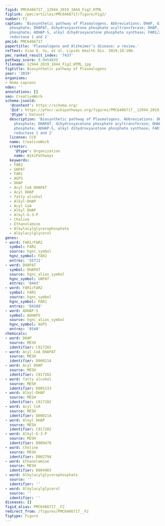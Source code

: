 ```yaml
---
figid: PMC6466717__12944_2019_1044_Fig2_HTML
figlink: /pmc/articles/PMC6466717/figure/Fig2/
number: F2
caption: 'Biosynthetic pathway of Plasmalogens. Abbreviations: DHAP, dihydroxyacetone
  phosphate; DHAPAT, dihydroxyacetone phosphate acyltransferase; DHAP, dihydroxyacetone
  phosphate; ADHAP-S, alkyl dihydroxyacetone phosphate synthase; FAR1/2, acyl-CoA
  reductase 1 and 2'
pmcid: PMC6466717
papertitle: 'Plasmalogens and Alzheimer’s disease: a review.'
reftext: Xiao Q. Su, et al. Lipids Health Dis. 2019;18:100.
pmc_ranked_result_index: '7437'
pathway_score: 0.9454835
filename: 12944_2019_1044_Fig2_HTML.jpg
figtitle: Biosynthetic pathway of Plasmalogens
year: '2019'
organisms:
- Homo sapiens
ndex: ''
annotations: []
seo: CreativeWork
schema-jsonld:
  '@context': https://schema.org/
  '@id': https://pfocr.wikipathways.org/figures/PMC6466717__12944_2019_1044_Fig2_HTML.html
  '@type': Dataset
  description: 'Biosynthetic pathway of Plasmalogens. Abbreviations: DHAP, dihydroxyacetone
    phosphate; DHAPAT, dihydroxyacetone phosphate acyltransferase; DHAP, dihydroxyacetone
    phosphate; ADHAP-S, alkyl dihydroxyacetone phosphate synthase; FAR1/2, acyl-CoA
    reductase 1 and 2'
  license: CC0
  name: CreativeWork
  creator:
    '@type': Organization
    name: WikiPathways
  keywords:
  - FAR2
  - GNPAT
  - FAR1
  - AGPS
  - DHAP
  - Acyl CoA DHAPAT
  - Acyl DHAP
  - fatty alcohol
  - Alkyl-DHAP
  - Acyl CoA
  - Alkyl DHAP
  - Alkyl-G-3-P
  - Choline
  - Ethanolamine
  - Alkylacylglycerophosphate
  - Alkylacylglycerol
genes:
- word: FAR1/FAR2
  symbol: FAR2
  source: hgnc_symbol
  hgnc_symbol: FAR2
  entrez: '55711'
- word: DHAPAT
  symbol: DHAPAT
  source: hgnc_alias_symbol
  hgnc_symbol: GNPAT
  entrez: '8443'
- word: FAR1/FAR2
  symbol: FAR1
  source: hgnc_symbol
  hgnc_symbol: FAR1
  entrez: '84188'
- word: ADHAP-S
  symbol: ADHAPS
  source: hgnc_alias_symbol
  hgnc_symbol: AGPS
  entrez: '8540'
chemicals:
- word: DHAP
  source: MESH
  identifier: C017202
- word: Acyl CoA DHAPAT
  source: MESH
  identifier: D000214
- word: Acyl DHAP
  source: MESH
  identifier: C017202
- word: fatty alcohol
  source: MESH
  identifier: D005233
- word: Alkyl-DHAP
  source: MESH
  identifier: C017202
- word: Acyl CoA
  source: MESH
  identifier: D000214
- word: Alkyl DHAP
  source: MESH
  identifier: C017202
- word: Alkyl-G-3-P
  source: MESH
  identifier: D000476
- word: Choline
  source: MESH
  identifier: D002794
- word: Ethanolamine
  source: MESH
  identifier: D004983
- word: Alkylacylglycerophosphate
  source: ''
  identifier: ''
- word: Alkylacylglycerol
  source: ''
  identifier: ''
diseases: []
figid_alias: PMC6466717__F2
redirect_from: /figures/PMC6466717__F2
figtype: Figure
---
```

